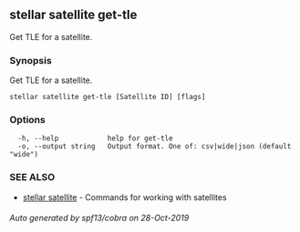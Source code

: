 ## stellar satellite get-tle

Get TLE for a satellite.

### Synopsis

Get TLE for a satellite.

```
stellar satellite get-tle [Satellite ID] [flags]
```

### Options

```
  -h, --help            help for get-tle
  -o, --output string   Output format. One of: csv|wide|json (default "wide")
```

### SEE ALSO

* [stellar satellite](stellar_satellite.md)	 - Commands for working with satellites

###### Auto generated by spf13/cobra on 28-Oct-2019

